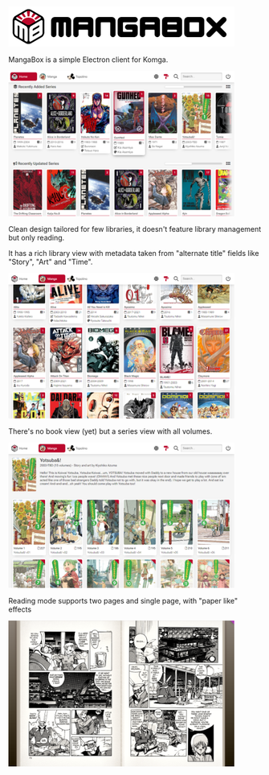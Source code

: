 <picture><img alt="MangaBox Logo" src="mangabox-logo-name-3.png" width=450px></picture>

MangaBox is a simple Electron client for Komga.

<img alt="MangaBox main UI" src=".localassets/MangaBox_001.png" width=450px>

Clean design tailored for few libraries, it doesn't feature library management but only reading.

It has a rich library view with metadata taken from "alternate title" fields like "Story", "Art" and "Time". 

<img alt="MangaBox main UI" src=".localassets/MangaBox_002.png" width=450px>

There's no book view (yet) but a series view with all volumes.

<img alt="MangaBox main UI" src=".localassets/MangaBox_004.png" width=450px>

Reading mode supports two pages and single page, with "paper like" effects

<img alt="MangaBox main UI" src=".localassets/MangaBox_003.png" width=450px>
